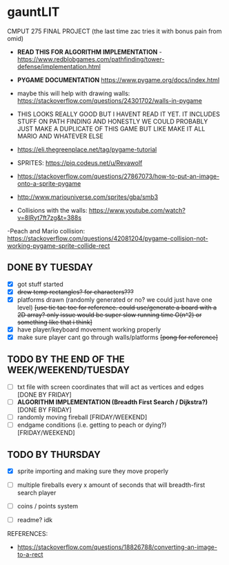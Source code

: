 # gauntLIT
CMPUT 275 FINAL PROJECT (the last time zac tries it with bonus pain from omid)

- **READ THIS FOR ALGORITHM IMPLEMENTATION** - https://www.redblobgames.com/pathfinding/tower-defense/implementation.html

- **PYGAME DOCUMENTATION**
https://www.pygame.org/docs/index.html

- maybe this will help with drawing walls: https://stackoverflow.com/questions/24301702/walls-in-pygame

- THIS LOOKS REALLY GOOD BUT I HAVENT READ IT YET. IT INCLUDES STUFF ON PATH FINDING AND HONESTLY WE COULD PROBABLY JUST MAKE A DUPLICATE OF THIS GAME BUT LIKE MAKE IT ALL MARIO AND WHATEVER ELSE
- https://eli.thegreenplace.net/tag/pygame-tutorial

- SPRITES: https://piq.codeus.net/u/Revawolf
- https://stackoverflow.com/questions/27867073/how-to-put-an-image-onto-a-sprite-pygame
- http://www.mariouniverse.com/sprites/gba/smb3

- Collisions with the walls: https://www.youtube.com/watch?v=8IRyt7ft7zg&t=388s

-Peach and Mario collision: https://stackoverflow.com/questions/42081204/pygame-collision-not-working-pygame-sprite-collide-rect

## DONE BY TUESDAY
- [x] got stuff started
- [x] ~~drew temp rectangles? for characters???~~
- [x] platforms drawn (randomly generated or no? we could just have one level) ~~[use tic tac toe for reference. could use/generate a board with a 2D array? only issue would be super slow running time O(n^2) or something like that i think]~~
- [x] have player/keyboard movement working properly
- [x] make sure player cant go through walls/platforms ~~[pong for reference]~~

## TODO BY THE END OF THE WEEK/WEEKEND/TUESDAY
- [ ] txt file with screen coordinates that will act as vertices and edges [DONE BY FRIDAY]
- [ ] **ALGORITHM IMPLEMENTATION (Breadth First Search / Dijkstra?)** [DONE BY FRIDAY]
- [ ] randomly moving fireball [FRIDAY/WEEKEND]
- [ ] endgame conditions (i.e. getting to peach or dying?) [FRIDAY/WEEKEND]

## TODO BY THURSDAY
- [x] sprite importing and making sure they move properly
- [ ] multiple fireballs every x amount of seconds that will breadth-first search player
- [ ] coins / points system
- [ ] readme? idk




REFERENCES:
- https://stackoverflow.com/questions/18826788/converting-an-image-to-a-rect
